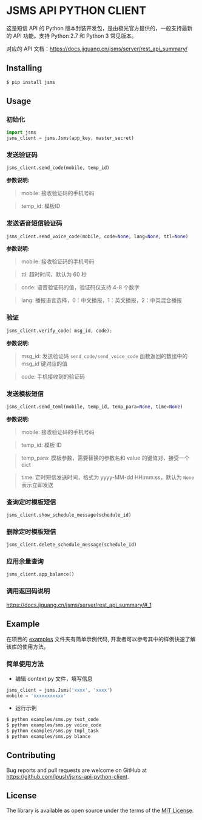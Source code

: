 # JSMS API PYTHON CLIENT

这是短信 API 的 Python 版本封装开发包，是由极光官方提供的，一般支持最新的 API 功能。支持 Python 2.7 和 Python 3 常见版本。

对应的 API 文档：https://docs.jiguang.cn/jsms/server/rest_api_summary/

## Installing

```bash
$ pip install jsms
```

## Usage

### 初始化

```python
import jsms
jsms_client = jsms.Jsms(app_key, master_secret)
```

### 发送验证码

```python
jsms_client.send_code(mobile, temp_id)
```

**参数说明:**

> mobile: 接收验证码的手机号码

> temp_id: 模板ID

### 发送语音短信验证码

```python
jsms_client.send_voice_code(mobile, code=None, lang=None, ttl=None)
```

**参数说明:**

> mobile: 接收验证码的手机号码

> ttl: 超时时间，默认为 60 秒

> code: 语音验证码的值，验证码仅支持 4-8 个数字

> lang: 播报语言选择，0：中文播报，1：英文播报，2：中英混合播报

### 验证

```python
jsms_client.verify_code( msg_id, code);
```

**参数说明:**

> msg_id: 发送验证码 `send_code/send_voice_code` 函数返回的数组中的 msg_id 键对应的值

> code: 手机接收到的验证码

### 发送模板短信

```python
jsms_client.send_teml(mobile, temp_id, temp_para=None, time=None)
```

**参数说明:**

> mobile: 接收验证码的手机号码

> temp_id: 模板 ID

> temp_para: 模板参数，需要替换的参数名和 value 的键值对，接受一个 dict

> time: 定时短信发送时间，格式为 yyyy-MM-dd HH:mm:ss，默认为 `None` 表示立即发送

### 查询定时模板短信

```python
jsms_client.show_schedule_message(schedule_id)
```

### 删除定时模板短信

```python
jsms_client.delete_schedule_message(schedule_id)
```

### 应用余量查询

```python
jsms_client.app_balance()
```

### 调用返回码说明

https://docs.jiguang.cn/jsms/server/rest_api_summary/#_1

## Example

在项目的 [examples](https://github.com/jpush/jsms-api-python-client/tree/master/examples) 文件夹有简单示例代码, 开发者可以参考其中的样例快速了解该库的使用方法。

### 简单使用方法

- 编辑 context.py 文件，填写信息

```python
jsms_client = jsms.Jsms('xxxx', 'xxxx')
mobile = 'xxxxxxxxxxx'
```

- 运行示例

```bash
$ python examples/sms.py text_code
$ python examples/sms.py voice_code
$ python examples/sms.py tmpl_task
$ python examples/sms.py blance
```

## Contributing

Bug reports and pull requests are welcome on GitHub at https://github.com/jpush/jsms-api-python-client.

## License

The library is available as open source under the terms of the [MIT License](http://opensource.org/licenses/MIT).
